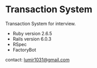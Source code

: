 # Transaction System

Transaction System for interview.

* Ruby version 2.6.5
* Rails version 6.0.3
* RSpec
* FactoryBot

contact: lumir1031@gmail.com
